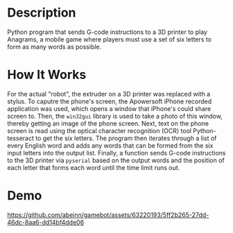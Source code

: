 # Description
Python program that sends G-code instructions to a 3D printer to play Anagrams, a mobile game where players must use a set of six letters to form as many words as possible.
# How It Works
For the actual "robot", the extruder on a 3D printer was replaced with a stylus. To caputre the phone's screen, the Apowersoft iPhone recorded application was used, which opens a window that iPhone's could share screen to. Then, the `win32gui` library is used to take a photo of this window, thereby getting an image of the phone screen. Next, text on the phone screen is read using the optical character recognition (OCR) tool Python-tesseract to get the six letters. The program then iterates through a list of every English word and adds any words that can be formed from the six input letters into the output list. Finally, a function sends G-code instructions to the 3D printer via `pyserial` based on the output words and the position of each letter that forms each word until the time limit runs out. 
# Demo
https://github.com/abeinn/gamebot/assets/63220193/5ff2b265-27dd-46dc-8aa6-dd14bf4dde06

